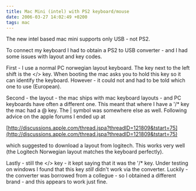 ```yaml
---
title: Mac Mini (intel) with PS2 keyboard/mouse
date: 2006-03-27 14:02:49 +0200
tags: mac
---
```


The new intel based mac mini supports only USB - not PS2.

To connect my keyboard I had to obtain a PS2 to USB converter - and I had some issues with layout and key codes.

First - I use a normal PC norwegian layout keyboard. The key next to the left shift is the &lt;/&gt; key. When booting the mac asks you to hold this key so it can identify the keyboard. However - it could not and had to be told which one to use (European).

Second - the layout - the mac ships with mac keyboard layouts - and PC keyboards have often a different one.  This meant that where I have a '/* key the mac had a @ key. The \| symbol was somewhere else as well. Following advice on the apple forums I ended up at

[http://discussions.apple.com/thread.jspa?threadID=121809&tstart=75](http://discussions.apple.com/thread.jspa?threadID=121809&tstart=75)

which suggested to download a layout from logitech. This works very well (the Logitech Norwegian layout matches the keyboard perfectly).

Lastly - still the &lt;/&gt; key - it kept saying that it was the '/* key. Under testing on windows I found that this key *still* didn't work via the converter. Luckily - the converter was borrowed from a collegue - so I obtained a different brand - and this appears to work just fine.
